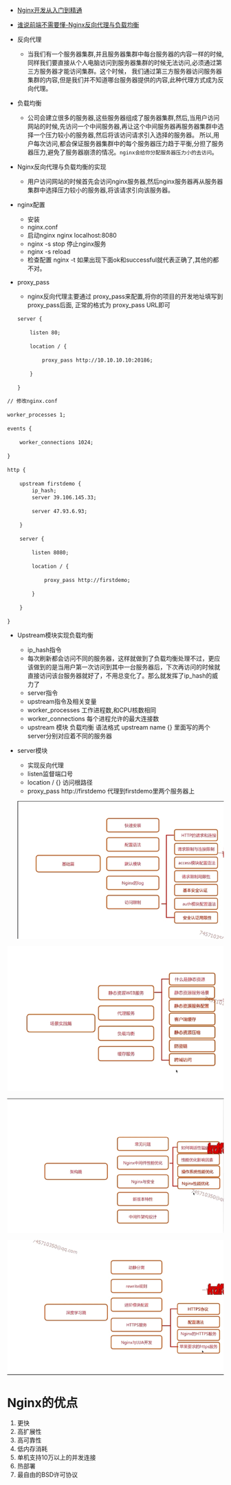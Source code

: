 * [Nginx开发从入门到精通](http://tengine.taobao.org/book/index.html)
* [谁说前端不需要懂-Nginx反向代理与负载均衡](https://mp.weixin.qq.com/s?__biz=MzA5NzkwNDk3MQ==&mid=2650587742&idx=1&sn=ca8f942fb82f2e3ee217132a7a015184&chksm=8891d27abfe65b6c262c4b30506bfd0a76ce533066afbc8e8b50cfece26a414095cf14b203bd&mpshare=1&scene=23&srcid=0722eNMEFVzXRtPOidwEdmhI#rd)
* 反向代理
    * 当我们有一个服务器集群,并且服务器集群中每台服务器的内容一样的时候,同样我们要直接从个人电脑访问到服务器集群的时候无法访问,必须通过第三方服务器才能访问集群。这个时候，
    我们通过第三方服务器访问服务器集群的内容,但是我们并不知道哪台服务器提供的内容,此种代理方式成为反向代理。
* 负载均衡
    * 公司会建立很多的服务器,这些服务器组成了服务器集群,然后,当用户访问网站的时候,先访问一个中间服务器,再让这个中间服务器再服务器集群中选择一个压力较小的服务器,然后将该访问请求引入选择的服务器。
    所以,用户每次访问,都会保证服务器集群中的每个服务器压力趋于平衡,分担了服务器压力,避免了服务器崩溃的情况。`nginx会给你分配服务器压力小的去访问`。
* Nginx反向代理与负载均衡的实现
    * 用户访问网站的时候首先会访问nginx服务器,然后nginx服务器再从服务器集群中选择压力较小的服务器,将该请求引向该服务器。
* nginx配置
    * 安装
    * nginx.conf
    * 启动nginx   nginx   localhost:8080
    * nginx -s stop  停止nginx服务
    * nginx -s  reload
    * 检查配置  nginx -t 如果出现下面ok和successful就代表正确了,其他的都不对。
* proxy_pass
    * nginx反向代理主要通过 proxy_pass来配置,将你的项目的开发地址填写到proxy_pass后面, 正常的格式为 proxy_pass URL即可

    ```
    server {

        listen 80;

        location / {

            proxy_pass http://10.10.10.10:20186;

        }

    }

    ```




```
// 修改nginx.conf

worker_processes 1;

events {

    worker_connections 1024;

}

http {

    upstream firstdemo {
        ip_hash;
        server 39.106.145.33;

        server 47.93.6.93;

    }

    server {

        listen 8080;

        location / {

            proxy_pass http://firstdemo;

        }

    }

}

```



  * Upstream模块实现负载均衡
    * ip_hash指令
    * 每次刷新都会访问不同的服务器，这样就做到了负载均衡处理不过，更应该做到的是当用户第一次访问到其中一台服务器后，下次再访问的时候就直接访问该台服务器就好了，不用总变化了。那么就发挥了ip_hash的威力了
    * server指令
    * upstream指令及相关变量
    *  worker_processes  工作进程数,和CPU核数相同
    * worker_connections  每个进程允许的最大连接数
    * upstream 模块  负载均衡    语法格式 upstream name {}   里面写的两个server分别对应着不同的服务器
 * server模块
    * 实现反向代理
    * listen监督端口号
    * location / {}   访问根路径
    * proxy_pass http://firstdemo  代理到firstdemo里两个服务器上


    ![](https://raw.githubusercontent.com/1391020381/Web-Foundation/master/articles/TheServer/Nginx/img/nginx%E5%9F%BA%E7%A1%80%E7%AF%87.png)


![](https://raw.githubusercontent.com/1391020381/Web-Foundation/master/articles/TheServer/Nginx/img/%E5%9C%BA%E6%99%AF%E5%AE%9E%E8%B7%B5%E7%AF%87.png)


![](https://raw.githubusercontent.com/1391020381/Web-Foundation/master/articles/TheServer/Nginx/img/%E6%9E%B6%E6%9E%84%E7%AF%87.png)

![](https://raw.githubusercontent.com/1391020381/Web-Foundation/master/articles/TheServer/Nginx/img/%E6%B7%B1%E5%BA%A6%E5%AD%A6%E4%B9%A0%E7%AF%87.png)

# Nginx的优点
1. 更快
2. 高扩展性
3. 高可靠性
4. 低内存消耗
5. 单机支持10万以上的并发连接
6. 热部署
7. 最自由的BSD许可协议

